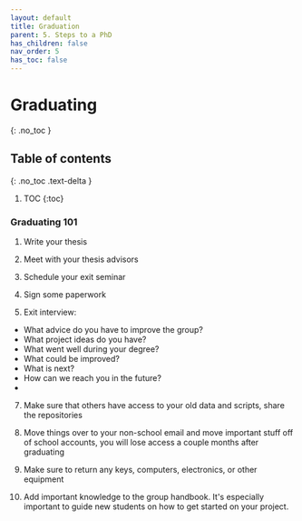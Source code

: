 ```yaml
---
layout: default
title: Graduation
parent: 5. Steps to a PhD
has_children: false
nav_order: 5
has_toc: false
---
```


# Graduating

{: .no_toc }

## Table of contents
{: .no_toc .text-delta }

1. TOC
{:toc}

### Graduating 101

1. Write your thesis

2. Meet with your thesis advisors

3. Schedule your exit seminar

4. Sign some paperwork

5. Exit interview:
- What advice do you have to improve the group?
- What project ideas do you have?
- What went well during your degree?
- What could be improved?
- What is next?
- How can we reach you in the future?
- 
7. Make sure that others have access to your old data and scripts, share the repositories

9. Move things over to your non-school email and move important stuff off of school accounts, you will lose access a couple months after graduating

11. Make sure to return any keys, computers, electronics, or other equipment

13. Add important knowledge to the group handbook. It's especially important to guide new students on how to get started on your project.
